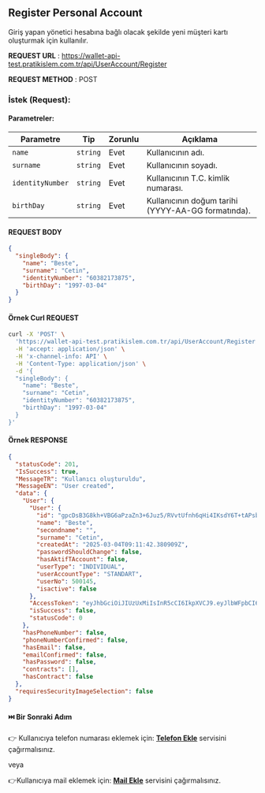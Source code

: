 ## Register Personal Account

Giriş yapan yönetici hesabına bağlı olacak şekilde yeni müşteri kartı oluşturmak için kullanılır.

**REQUEST URL** : https://wallet-api-test.pratikislem.com.tr/api/UserAccount/Register

**REQUEST METHOD** : POST

### İstek (Request):

#### Parametreler:

| Parametre     | Tip      | Zorunlu | Açıklama                                           |
| ------------- | -------- | ------- | -------------------------------------------------- |
| `name`        | `string` | Evet    | Kullanıcının adı.                                  |
| `surname`     | `string` | Evet    | Kullanıcının soyadı.                               |
| `identityNumber`        | `string` | Evet    | Kullanıcının T.C. kimlik numarası.                 |
| `birthDay` | `string` | Evet    | Kullanıcının doğum tarihi (YYYY-AA-GG formatında). |

#### REQUEST BODY

```json
{
  "singleBody": {
    "name": "Beste",
    "surname": "Cetin",
    "identityNumber": "60382173875",
    "birthDay": "1997-03-04"
  }
}
```

#### Örnek Curl REQUEST

```bash
curl -X 'POST' \
  'https://wallet-api-test.pratikislem.com.tr/api/UserAccount/Register' \
  -H 'accept: application/json' \
  -H 'x-channel-info: API' \
  -H 'Content-Type: application/json' \
  -d '{
  "singleBody": {
    "name": "Beste",
    "surname": "Cetin",
    "identityNumber": "60382173875",
    "birthDay": "1997-03-04"
  }
}'
```

#### Örnek RESPONSE

```json
{
  "statusCode": 201,
  "IsSuccess": true,
  "MessageTR": "Kullanıcı oluşturuldu",
  "MessageEN": "User created",
  "data": {
    "User": {
      "User": {
        "id": "gpcDsB3G8kh+VBG6aPzaZn3+6Juz5/RVvtUfnh6qHi4IKsdY6T+tAPsbPvGFvcL4",
        "name": "Beste",
        "secondname": "",
        "surname": "Cetin",
        "createdAt": "2025-03-04T09:11:42.380909Z",
        "passwordShouldChange": false,
        "hasAktifTAccount": false,
        "userType": "INDIVIDUAL",
        "userAccountType": "STANDART",
        "userNo": 500145,
        "isactive": false
      },
      "AccessToken": "eyJhbGciOiJIUzUxMiIsInR5cCI6IkpXVCJ9.eyJlbWFpbCI6IiIsIm5hbWUiOiJCZXN0ZSIsIm5hbWVpZCI6ImdwY0RzQjNHOGtoK1ZCRzZhUHphWm4zKzZKdXo1L1JWdnRVZm5oNnFIaTRJS3NkWTZUK3RBUHNiUHZHRnZjTDQiLCJwaG9uZV9udW1iZXIiOiIiLCJyb2xlIjpbInJlZ2lzdGVyIiwidmFsaWRhdGVPVFAiXSwibmJmIjoxNzQxMDc5NTAyLCJleHAiOjE3NDEzMzg3MDIsImlhdCI6MTc0MTA3OTUwMiwiaXNzIjoiZS1jdXpkYW4tYXBpIiwiYXVkIjoiZS1jdXpkYW4tY2xpZW50In0.nNcwyNJUyUav2PwldJ6v-3DjUwB8AImuHUgDWmdUDRVH3DIOZngAaIrj-QsfY_BKwbe8U4TRk0zwPDJ2_sjyRg",
      "isSuccess": false,
      "statusCode": 0
    },
    "hasPhoneNumber": false,
    "phoneNumberConfirmed": false,
    "hasEmail": false,
    "emailConfirmed": false,
    "hasPassword": false,
    "contracts": [],
    "hasContract": false
  },
  "requiresSecurityImageSelection": false
}
```
#### ⏭️ Bir Sonraki Adım

👉 Kullanıcıya telefon numarası eklemek için:
<a href="#" onclick="loadMarkdown('docs/add-phone.md')"><strong>Telefon Ekle</strong></a> servisini çağırmalısınız.

veya

👉Kullanıcıya mail eklemek için:
<a href="#" onclick="loadMarkdown('docs/add-email.md')"><strong>Mail Ekle</strong></a> servisini çağırmalısınız.